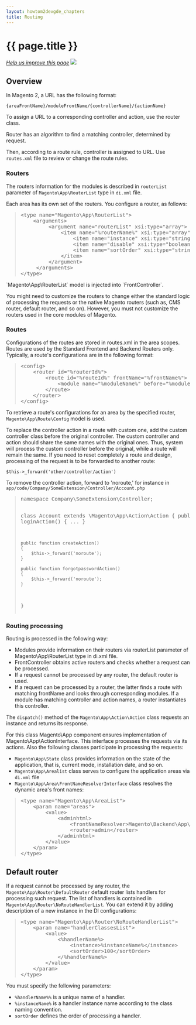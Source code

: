 ```yaml
---
layout: howtom2devgde_chapters
title: Routing
---
```


<h1 id="m2devgde-magento-app">{{ page.title }}</h1>
<p><a href="{{ site.githuburl }}m2devgde/view/RENAME.md" target="_blank"><em>Help us improve this page</em></a>&nbsp;<img src="{{ site.baseurl }}common/images/newWindow.gif"/></p>
<h2 id="overview">Overview</h2>

In Magento 2, a URL has the following format:

`{areaFrontName}/moduleFrontName/{controllerName}/{actionName}`

To assign a URL to a corresponding controller and action, use the router class.

Router has an algorithm to find a matching controller, determined by request.

Then, according to a route rule, controller is assigned to URL. Use `routes.xml` file to review or change the route rules.

<h3>Routers</h3>

The routers information for the modules is described in `routerList` parameter of `Magento\App\RouterList` type in `di.xml` file.

Each area has its own set of the routers. You configure a router, as follows:
<blockquote>
<pre>
&lt;type name="Magento\App\RouterList">
    &lt;arguments>
         &lt;argument name="routerList" xsi:type="array">
             &lt;item name="%routerName%" xsi:type="array">
                 &lt;item name="instance" xsi:type="string">%instanceName%&lt;/item>
                 &lt;item name="disable" xsi:type="boolean">false&lt;/item>
                 &lt;item name="sortOrder" xsi:type="string">10&lt;/item>
             &lt;/item>
         &lt;/argument>
     &lt;/arguments>
&lt;/type>
</pre>
</blockquote>
`Magento\App\RouterList` model is injected into `FrontController`.

You might need to customize the routers to change either the standard logic of processing the requests or the native Magento routers (such as, CMS router, default router, and so on). However, you must not customize the routers used in the core modules of Magento.

<h3>Routes</h3>

Configurations of the routes are stored in routes.xml in the area scopes. Routes are used by the Standard Frontend and Backend Routers only. Typically, a route's configurations are in the following format:

<blockquote>
<pre>
&lt;config>
    &lt;router id="%routerId%">
        &lt;route id="%routeId%" frontName="%frontName%">
            &lt;module name="%moduleName%" before="%moduleName%"/>
        &lt;/route>
    &lt;/router>
&lt;/config>
</pre>
</blockquote>

To retrieve a route's configurations for an area by the specified router, `Magento\App\Route\Config` model is used.

To replace the controller action in a route with custom one, add the custom controller class before the original controller. The custom controller and action should share the same names with the original ones. Thus, system will process the custom controller before the original, while a route will remain the same. If you need to reset completely a route and design, processing of the request is to be forwarded to another route:

`$this->_forward('other/controller/action')`

To remove the controller action, forward to 'noroute,' for instance in `app/code/Company/SomeExtension/Controller/Account.php`

<blockquote>
<pre>
namespace Company\SomeExtension\Controller;

class Account extends \Magento\App\Action\Action
{
    public function loginAction()
    {
        ...
    }

    public function createAction()
    {
        $this->_forward('noroute');
    }

    public function forgotpasswordAction()
    {
        $this->_forward('noroute');
    }
}
</pre>
</blockquote>

<h3>Routing processing</h3>

Routing is processed in the following way:

* Modules provide information on their routers via routerList parameter of Magento\App\RouterList type in di.xml file.
* FrontController obtains active routers and checks whether a request can be processed.
* If a request cannot be processed by any router, the default router is used.
* If a request can be processed by a router, the latter finds a route with matching frontName and looks through corresponding modules. If a module has matching controller and action names, a router instantiates this controller.

The `dispatch()` method of the `Magento\App\Action\Action` class requests an instance and returns its response.

For this class Magento\App component ensures implementation of Magento\App\ActionInterface. This interface processes the requests via its actions. Also the following classes participate in processing the requests:

* `Magento\App\State` class provides information on the state of the application, that is, current mode, installation date, and so on.
* `Magento\App\Arealist` class serves to configure the application areas via `di.xml` file
* `Magento\App\Area\FrontNameResolverInterface` class resolves the dynamic area's front names:

<blockquote>
<pre>
&lt;type name="Magento\App\AreaList">
    &lt;param name="areas">
        &lt;value>
            &lt;adminhtml>
                &lt;frontNameResolver>Magento\Backend\App\Area\FrontNameResolver&lt;/frontNameResolver>
                &lt;router>admin&lt;/router>
            &lt;/adminhtml>
        &lt;/value>
    &lt;/param>
&lt;/type>
</pre>
</blockquote>

<h2>Default router</h2>

If a request cannot be processed by any router, the `Magento\App\Router\DefaultRouter` default router lists handlers for processing such request.
The list of handlers is contained in `Magento\App\Router\NoRouteHandlerList`. You can extend it by adding description of a new instance in the DI configurations:

<blockquote>
<pre>
&lt;type name="Magento\App\Router\NoRouteHandlerList">
    &lt;param name="handlerClassesList">
        &lt;value>
            &lt;%handlerName%>
                &lt;instance>%instanceName%&lt;/instance>
                &lt;sortOrder>100&lt;/sortOrder>
            &lt;/%handlerName%>
        &lt;/value>
    &lt;/param>
&lt;/type>
</pre>
</blockquote>

You must specify the following parameters:

* `%handlerName%%` is a unique name of a handler.
* `%instanceName%` is a handler instance name according to the class naming convention.
* `sortOrder` defines the order of processing a handler.
